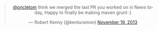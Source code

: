 
<blockquote class="twitter-tweet" align="center" lang="en"><p><a href="https://twitter.com/oncletom">@oncletom</a> think we merged the last PR you worked on in News today, Happy to finally be making maven grunt :)</p>&mdash; Robert Kenny (@kenturamon) <a href="https://twitter.com/kenturamon/statuses/402924152816173056">November 19, 2013</a></blockquote>
